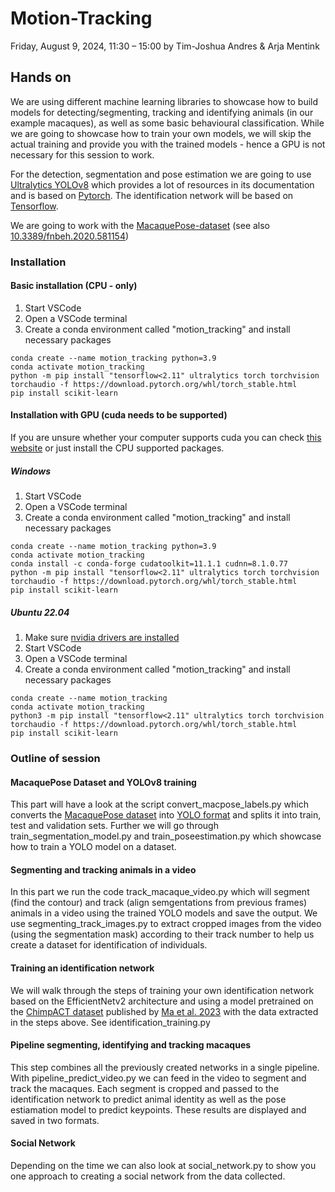 # Motion-Tracking
Friday, August 9, 2024, 11:30 – 15:00 by Tim-Joshua Andres & Arja Mentink

## Hands on
We are using different machine learning libraries to showcase how to build models for detecting/segmenting, tracking and identifying animals (in our example macaques), as well as some basic behavioural classification. While we are going to showcase how to train your own models, we will skip the actual training and provide you with the trained models - hence a GPU is not necessary for this session to work.

For the detection, segmentation and pose estimation we are going to use [Ultralytics YOLOv8](https://docs.ultralytics.com/) which provides a lot of resources in its documentation and is based on [Pytorch](https://pytorch.org/get-started/locally/). The identification network will be based on [Tensorflow](https://www.tensorflow.org/install).

We are going to work with the [MacaquePose-dataset](https://www.pri.kyoto-u.ac.jp/datasets/macaquepose/index.html) (see also [10.3389/fnbeh.2020.581154](https://www.frontiersin.org/journals/behavioral-neuroscience/articles/10.3389/fnbeh.2020.581154/full))

### Installation
#### Basic installation (CPU - only)
1. Start VSCode
2. Open a VSCode terminal
3. Create a conda environment called "motion_tracking" and install necessary packages
```
conda create --name motion_tracking python=3.9
conda activate motion_tracking
python -m pip install "tensorflow<2.11" ultralytics torch torchvision torchaudio -f https://download.pytorch.org/whl/torch_stable.html
pip install scikit-learn
```
#### Installation with GPU (cuda needs to be supported)
If you are unsure whether your computer supports cuda you can check [this website](https://developer.nvidia.com/cuda-gpus) or just install the CPU supported packages.
##### Windows
1. Start VSCode
2. Open a VSCode terminal
3. Create a conda environment called "motion_tracking" and install necessary packages
```
conda create --name motion_tracking python=3.9
conda activate motion_tracking
conda install -c conda-forge cudatoolkit=11.1.1 cudnn=8.1.0.77
python -m pip install "tensorflow<2.11" ultralytics torch torchvision torchaudio -f https://download.pytorch.org/whl/torch_stable.html
pip install scikit-learn
```

##### Ubuntu 22.04
1. Make sure [nvidia drivers are installed](https://ubuntu.com/server/docs/nvidia-drivers-installation)
2. Start VSCode
3. Open a VSCode terminal
4. Create a conda environment called "motion_tracking" and install necessary packages
```
conda create --name motion_tracking
conda activate motion_tracking
python3 -m pip install "tensorflow<2.11" ultralytics torch torchvision torchaudio -f https://download.pytorch.org/whl/torch_stable.html
pip install scikit-learn
```
### Outline of session
#### MacaquePose Dataset and YOLOv8 training
This part will have a look at the script convert_macpose_labels.py which converts the [MacaquePose dataset](https://www.pri.kyoto-u.ac.jp/datasets/macaquepose/index.html) into [YOLO format](https://docs.ultralytics.com/datasets/segment/) and splits it into train, test and validation sets.
Further we will go through train_segmentation_model.py and train_poseestimation.py which showcase how to train a YOLO model on a dataset.
#### Segmenting and tracking animals in a video
In this part we run the code track_macaque_video.py which will segment (find the contour) and track (align semgentations from previous frames) animals in a video using the trained YOLO models and save the output. We use segmenting_track_images.py to extract cropped images from the video (using the segmentation mask) according to their track number to help us create a dataset for identification of individuals.
#### Training an identification network
We will walk through the steps of training your own identification network based on the EfficientNetv2 architecture and using a model pretrained on the [ChimpACT dataset](https://shirleymaxx.github.io/ChimpACT/) published by [Ma et al. 2023](https://proceedings.neurips.cc/paper_files/paper/2023/file/57a95cd3898bf4912269848a01f53620-Paper-Datasets_and_Benchmarks.pdf) with the data extracted in the steps above. See identification_training.py
#### Pipeline segmenting, identifying and tracking macaques
This step combines all the previously created networks in a single pipeline. With pipeline_predict_video.py we can feed in the video to segment and track the macaques. Each segment is cropped and passed to the identification network to predict animal identity as well as the pose estiamation model to predict keypoints. These results are displayed and saved in two formats.
#### Social Network
Depending on the time we can also look at social_network.py to show you one approach to creating a social network from the data collected.
